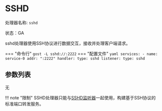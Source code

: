 # SSHD

处理器名称: `sshd`

状态：GA

sshd处理器使用SSH协议进行数据交互，接收并处理客户端请求。

=== "命令行"
    ```
	gost -L sshd://:2222
	```
=== "配置文件"
    ```yaml
	services:
	- name: service-0
	  addr: ":2222"
	  handler:
		type: sshd
	  listener:
		type: sshd
	```

## 参数列表

无

!!! note "限制"
    SSHD处理器只能与[SSHD监听器](/components/listeners/sshd/)一起使用，构建基于SSH协议的标准端口转发服务。

